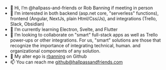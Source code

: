 - 👋 Hi, I’m @hallpass-and-friends or Rob Banning if meeting in person
- 👀 I’m interested in both backend (asp.net core, "serverless" functions), frontend (Angular, NextJs, plain Html/Css/Js), and integrations (Trello, Slack, Obsidian)
- 🌱 I’m currently learning Electron, Svelte, and Flutter
- 💞️ I’m looking to collaborate on "smart" full-stack apps as well as Trello power-ups or other integrations. For us, "smart" solutions are those that recognize the importance of integrating technical, human. and organizational components of any solution. 
- 🦹 My alter ego is [rbanning](https://github.com/rbanning) on Github
- 📫 You can reach me github@hallpassandfriends.com

<!---
hallpass-and-friends/hallpass-and-friends is a ✨ special ✨ repository because its `README.md` (this file) appears on your GitHub profile.
You can click the Preview link to take a look at your changes.
--->
